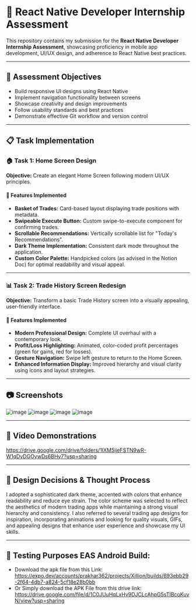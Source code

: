 # 📱 React Native Developer Internship Assessment

This repository contains my submission for the **React Native Developer Internship Assessment**, showcasing proficiency in mobile app development, UI/UX design, and adherence to React Native best practices.

---

## 🎯 Assessment Objectives

- Build responsive UI designs using React Native
- Implement navigation functionality between screens
- Showcase creativity and design improvements
- Follow usability standards and best practices
- Demonstrate effective Git workflow and version control

---

## 📋 Task Implementation

### 🏠 Task 1: Home Screen Design

**Objective:** Create an elegant Home Screen following modern UI/UX principles.

#### 🔧 Features Implemented

- **Basket of Trades:** Card-based layout displaying trade positions with metadata.
- **Swipeable Execute Button:** Custom swipe-to-execute component for confirming trades.
- **Scrollable Recommendations:** Vertically scrollable list for "Today's Recommendations".
- **Dark Theme Implementation:** Consistent dark mode throughout the application.
- **Custom Color Palette:** Handpicked colors (as advised in the Notion Doc) for optimal readability and visual appeal.

---

### 📊 Task 2: Trade History Screen Redesign

**Objective:** Transform a basic Trade History screen into a visually appealing, user-friendly interface.

#### 🔧 Features Implemented

- **Modern Professional Design:** Complete UI overhaul with a contemporary look.
- **Profit/Loss Highlighting:** Animated, color-coded profit percentages (green for gains, red for losses).
- **Gesture Navigation:** Swipe left gesture to return to the Home Screen.
- **Enhanced Information Display:** Improved hierarchy and visual clarity using icons and layout strategies.

---

## 📷 Screenshots
![image](https://github.com/user-attachments/assets/565d7438-87f3-43eb-8c47-188f7a7aaaa3)
![image](https://github.com/user-attachments/assets/1a1a13b0-e3bf-4ceb-a462-848dc37e6ac8)
![image](https://github.com/user-attachments/assets/f505a40c-edee-48a4-bf5f-4a1f49be98ce)
![image](https://github.com/user-attachments/assets/354f71fb-7c4f-4480-b1c1-a6acf4036ff9)


---

## 🎥 Video Demonstrations
https://drive.google.com/drive/folders/1IXM5ijeFSTN9wR-W1qDyDGOywDs6BHy7?usp=sharing

---

## 🧠 Design Decisions & Thought Process

I adopted a sophisticated dark theme, accented with colors that enhance readability and reduce eye strain. The color scheme was selected to reflect the aesthetics of modern trading apps while maintaining a strong visual hierarchy and consistency. I also referred to several trading app designs for inspiration, incorporating animations and looking for quality visuals, GIFs, and appealing designs that enhance user experience and showcase my UI skills.

---
## 📱 Testing Purposes EAS Android Build:
- Download the apk file from this Link: https://expo.dev/accounts/prakhar362/projects/Xillion/builds/693ebb29-2f64-4db7-a824-5cf18e28b0bb
- Or Simply download the APK File from this drive link: https://drive.google.com/file/d/1C0JUuHqLxHv9DJCLcAhpG5sTIBcoKuvN/view?usp=sharing
